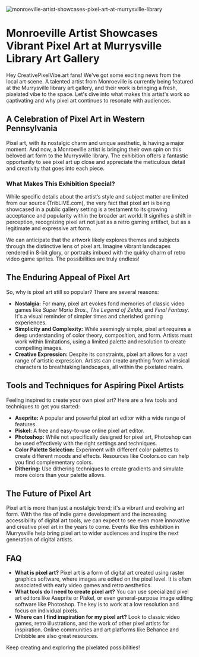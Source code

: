 ![monroeville-artist-showcases-pixel-art-at-murrysville-library](https://images.pexels.com/photos/16924307/pexels-photo-16924307.jpeg?auto=compress&cs=tinysrgb&fit=crop&h=627&w=1200)

# Monroeville Artist Showcases Vibrant Pixel Art at Murrysville Library Art Gallery

Hey CreativePixelVibe.art fans! We've got some exciting news from the local art scene. A talented artist from Monroeville is currently being featured at the Murrysville library art gallery, and their work is bringing a fresh, pixelated vibe to the space. Let's dive into what makes this artist's work so captivating and why pixel art continues to resonate with audiences.

## A Celebration of Pixel Art in Western Pennsylvania

Pixel art, with its nostalgic charm and unique aesthetic, is having a major moment. And now, a Monroeville artist is bringing their own spin on this beloved art form to the Murrysville library. The exhibition offers a fantastic opportunity to see pixel art up close and appreciate the meticulous detail and creativity that goes into each piece.

### What Makes This Exhibition Special?

While specific details about the artist’s style and subject matter are limited from our source (TribLIVE.com), the very fact that pixel art is being showcased in a public gallery setting is a testament to its growing acceptance and popularity within the broader art world. It signifies a shift in perception, recognizing pixel art not just as a retro gaming artifact, but as a legitimate and expressive art form.

We can anticipate that the artwork likely explores themes and subjects through the distinctive lens of pixel art. Imagine vibrant landscapes rendered in 8-bit glory, or portraits imbued with the quirky charm of retro video game sprites. The possibilities are truly endless!

## The Enduring Appeal of Pixel Art

So, why is pixel art still so popular? There are several reasons:

*   **Nostalgia:** For many, pixel art evokes fond memories of classic video games like *Super Mario Bros.*, *The Legend of Zelda*, and *Final Fantasy*. It's a visual reminder of simpler times and cherished gaming experiences.
*   **Simplicity and Complexity:** While seemingly simple, pixel art requires a deep understanding of color theory, composition, and form. Artists must work within limitations, using a limited palette and resolution to create compelling images.
*   **Creative Expression:** Despite its constraints, pixel art allows for a vast range of artistic expression. Artists can create anything from whimsical characters to breathtaking landscapes, all within the pixelated realm.

## Tools and Techniques for Aspiring Pixel Artists

Feeling inspired to create your own pixel art? Here are a few tools and techniques to get you started:

*   **Aseprite:** A popular and powerful pixel art editor with a wide range of features.
*   **Piskel:** A free and easy-to-use online pixel art editor.
*   **Photoshop:** While not specifically designed for pixel art, Photoshop can be used effectively with the right settings and techniques.
*   **Color Palette Selection:** Experiment with different color palettes to create different moods and effects. Resources like Coolors.co can help you find complementary colors.
*   **Dithering:** Use dithering techniques to create gradients and simulate more colors than your palette allows.

## The Future of Pixel Art

Pixel art is more than just a nostalgic trend; it's a vibrant and evolving art form. With the rise of indie game development and the increasing accessibility of digital art tools, we can expect to see even more innovative and creative pixel art in the years to come. Events like this exhibition in Murrysville help bring pixel art to wider audiences and inspire the next generation of digital artists.

## FAQ

*   **What is pixel art?**
    Pixel art is a form of digital art created using raster graphics software, where images are edited on the pixel level. It is often associated with early video games and retro aesthetics.
*   **What tools do I need to create pixel art?**
    You can use specialized pixel art editors like Aseprite or Piskel, or even general-purpose image editing software like Photoshop. The key is to work at a low resolution and focus on individual pixels.
*   **Where can I find inspiration for my pixel art?**
    Look to classic video games, retro illustrations, and the work of other pixel artists for inspiration. Online communities and art platforms like Behance and Dribbble are also great resources.

Keep creating and exploring the pixelated possibilities!
